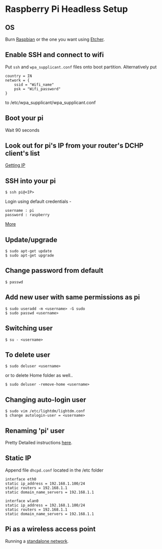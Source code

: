 #	Raspberry Pi Headless Setup

##	OS
Burn [Raspbian](https://www.raspberrypi.org/downloads/raspbian/) or the one you want using [Etcher](https://etcher.io/).

##	Enable SSH and connect to wifi
Put `ssh` and `wpa_supplicant.conf` files onto boot partition.
Alternatively put
```
country = IN
network = {
    ssid = "Wifi_name"
    psk = "Wifi_password"
}
```
to /etc/wpa_supplicant/wpa_supplicant.conf

##	Boot your pi
Wait 90 seconds

##	Look out for pi's IP from your router's DCHP client's list
[Getting IP](https://www.raspberrypi.org/documentation/remote-access/ip-address.md)

##	SSH into your pi
	$ ssh pi@<IP>
Login using default credentials -
```
username : pi
password : raspberry
```
[More](https://www.raspberrypi.org/documentation/remote-access/ssh/)

##	Update/upgrade
	$ sudo apt-get update
	$ sudo apt-get upgrade

##	Change password from default
	$ passwd

##	Add new user with same permissions as pi
	$ sudo useradd -m <username> -G sudo
	$ sudo passwd <username>

##	Switching user
	$ su - <username>

##	To delete user
	$ sudo deluser <username>
or to delete Home folder as well..
```
$ sudo deluser -remove-home <username>
```
##	Changing auto-login user
	$ sudo vim /etc/lightdm/lightdm.conf
	$ change autologin-user = <username>

##	Renaming 'pi' user
Pretty Detailed instructions [here](http://unixetc.co.uk/2016/01/07/how-to-rename-the-default-raspberry-pi-user/).

##	Static IP
Append file `dhcpd.conf` located in the /etc folder
```
interface eth0 
static ip_address = 192.168.1.100/24 
static routers = 192.168.1.1 
static domain_name_servers = 192.168.1.1 

interface wlan0 
static ip_address = 192.168.1.100/24 
static routers = 192.168.1.1 
static domain_name_servers = 192.168.1.1
```
##	Pi as a wireless access point
Running a [standalone network](https://www.raspberrypi.org/documentation/configuration/wireless/access-point.md).

